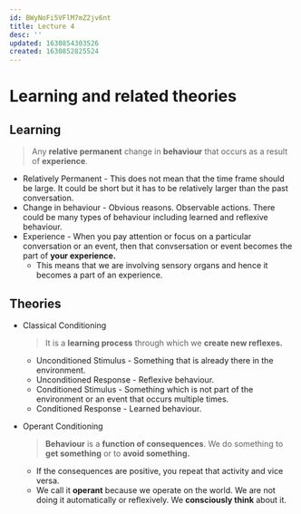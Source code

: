 ```yaml
---
id: BWyNoFi5VFlM7mZ2jv6nt
title: Lecture 4
desc: ''
updated: 1630854303526
created: 1630852825524
---
```


# Learning and related theories

## Learning
> Any **relative permanent** change in **behaviour** that occurs as a result of **experience**.

* Relatively Permanent - This does not mean that the time frame should be large. It could be short but it has to be relatively larger than the past conversation.
* Change in behaviour - Obvious reasons. Observable actions. There could be many types of behaviour including learned and reflexive behaviour.
* Experience - When you pay attention or focus on a particular conversation or an event, then that convsersation or event becomes the part of **your experience.**
    * This means that we are involving sensory organs and hence it becomes a part of an experience.

## Theories
* Classical Conditioning
    > It is a **learning process** through which we **create new reflexes.**

    * Unconditioned Stimulus - Something that is already there in the environment.
    * Unconditioned Response - Reflexive behaviour.
    * Conditioned Stimulus - Something which is not part of the environment or an event that occurs multiple times.
    * Conditioned Response - Learned behaviour.
* Operant Conditioning
    > **Behaviour** is a **function of consequences**. We do something to **get something** or to **avoid something.**

    * If the consequences are positive, you repeat that activity and vice versa.
    * We call it **operant** because we operate on the world. We are not doing it automatically or reflexively. We **consciously think** about it.
